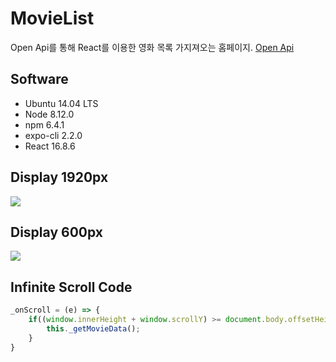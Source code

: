 # MovieList
  Open Api를 통해 React를 이용한 영화 목록 가지져오는 홈페이지.
  [Open Api](https://yts.lt/api/v2/list_movies.json?limit=)
  
## Software
  * Ubuntu 14.04 LTS
  * Node 8.12.0
  * npm 6.4.1
  * expo-cli 2.2.0
  * React 16.8.6

## Display 1920px 
<img src="https://user-images.githubusercontent.com/20200820/82984989-294be180-a02e-11ea-800f-e2b70f26aac7.PNG" />

## Display 600px 
<img src="https://user-images.githubusercontent.com/20200820/82984941-0f120380-a02e-11ea-9494-ae5d848ff5ce.PNG" />

## Infinite Scroll Code
```javascript
_onScroll = (e) => {
	if((window.innerHeight + window.scrollY) >= document.body.offsetHeight){
		this._getMovieData();
	}
}
```
